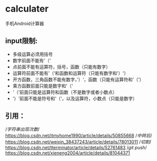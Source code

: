 # calculater

手机Android计算器

## input限制:
* 多级运算必须用括号
* 数字前面不能有’（‘
* 点前面不能有运算符，括号，函数（只能有数字）
* 运算符前面不能有’（‘和函数和运算符（只能有数字和’）‘）
* 开方函数，三角函数不能有数字，’）‘，函数（只能有运算符和’（‘）
* 乘方函数前面只能是数字和’（‘
* ’（‘前面只能是运算符和函数（不是数字或者小数点）
* ’）‘前面不能是符号和’（‘，以及运算符，小数点（只能是数字）

## 引用：
/*字符串出现次数*/
https://blog.csdn.net/itmyhome1990/article/details/50855668
/*中转后*/
https://blog.csdn.net/weixin_38437243/article/details/78013011
/*切割*/
https://blog.csdn.net/tterminator/article/details/52761483
/*git push*/
https://blog.csdn.net/xieneng2004/article/details/81044371
